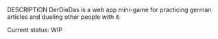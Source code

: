 DESCRIPTION
DerDieDas is a web app mini-game for practicing german articles and dueling
other people with it.

Current status: WIP
